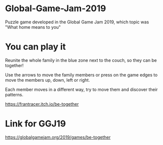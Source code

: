 # Global-Game-Jam-2019
Puzzle game developed in the Global Game Jam 2019, which topic was "What home means to you"

# You can play it
Reunite the whole family in the blue zone next to the couch, so they can be together!

Use the arrows to move the family members or press on the game edges to move the members up, down, left or right.

Each member moves in a different way, try to move them and discover their patterns.

https://frantracer.itch.io/be-together

# Link for GGJ19
https://globalgamejam.org/2019/games/be-together
